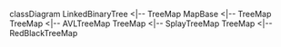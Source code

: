 classDiagram
LinkedBinaryTree <|-- TreeMap
MapBase <|-- TreeMap
TreeMap <|-- AVLTreeMap
TreeMap <|-- SplayTreeMap
TreeMap <|-- RedBlackTreeMap